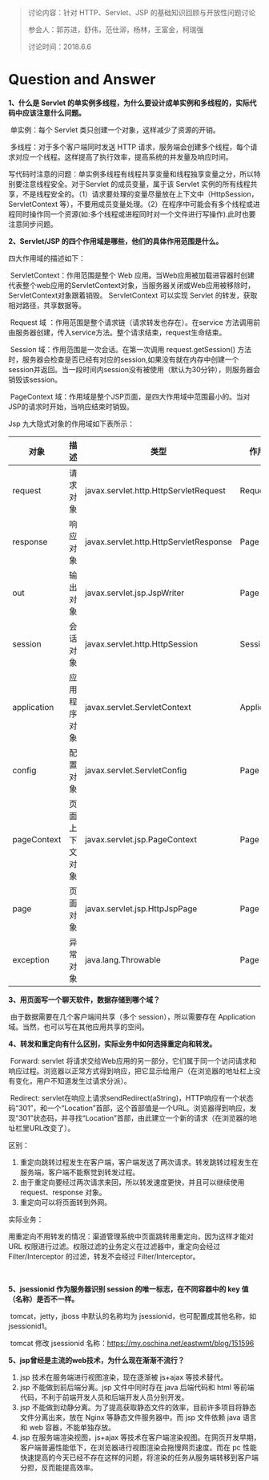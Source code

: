 > 讨论内容：针对 HTTP、Servlet、JSP 的基础知识回顾与开放性问题讨论
>
> 参会人：郭苏进，舒伟，范仕泖，杨林，王富金，柯瑞强
>
> 讨论时间：2018.6.6

# Question and Answer

**1、什么是 Servlet 的单实例多线程，为什么要设计成单实例和多线程的，实际代码中应该注意什么问题。**

​	单实例：每个 Servlet 类只创建一个对象，这样减少了资源的开销。

​	多线程：对于多个客户端同时发送 HTTP 请求，服务端会创建多个线程，每个请求对应一个线程。这样提高了执行效率，提高系统的并发量及响应时间。

​	写代码时注意的问题：单实例多线程有线程共享变量和线程独享变量之分，所以特别要注意线程安全。对于Servlet 的成员变量，属于该 Servlet 实例的所有线程共享，不是线程安全的。（1）请求要处理的变量尽量放在上下文中（HttpSession，ServletContext 等），不要用成员变量处理。（2）在程序中可能会有多个线程或进程同时操作同一个资源(如:多个线程或进程同时对一个文件进行写操作).此时也要注意同步问题。



**2、Servlet/JSP 的四个作用域是哪些，他们的具体作用范围是什么。**

四大作用域的描述如下：

​	ServletContext：作用范围是整个 Web 应用。当Web应用被加载进容器时创建代表整个web应用的ServletContext对象，当服务器关闭或Web应用被移除时，ServletContext对象跟着销毁。  ServletContext 可以实现 Servlet 的转发，获取相对路径，共享数据等。

​	Request 域 ：作用范围是整个请求链（请求转发也存在）。在service 方法调用前由服务器创建，传入service方法。整个请求结束，request生命结束。  

​	Session 域：作用范围是一次会话。在第一次调用 request.getSession() 方法时，服务器会检查是否已经有对应的session,如果没有就在内存中创建一个session并返回。当一段时间内session没有被使用（默认为30分钟），则服务器会销毁该session。

​	PageContext 域：作用域是整个JSP页面，是四大作用域中范围最小的。当对JSP的请求时开始，当响应结束时销毁。

Jsp 九大隐式对象的作用域如下表所示：

| 对象          | 描述      | 类型                                     | 作用域         |
| ----------- | ------- | -------------------------------------- | ----------- |
| request     | 请求对象    | javax.servlet.http.HttpServletRequest  | Request     |
| response    | 响应对象    | javax.servlet.http.HttpServletResponse | Page        |
| out         | 输出对象    | javax.servlet.jsp.JspWriter            | Page        |
| session     | 会话对象    | javax.servlet.http.HttpSession         | Session     |
| application | 应用程序对象  | javax.servlet.ServletContext           | Application |
| config      | 配置对象    | javax.servlet.ServletConfig            | Page        |
| pageContext | 页面上下文对象 | javax.servlet.jsp.PageContext          | Page        |
| page        | 页面对象    | javax.servlet.jsp.HttpJspPage          | Page        |
| exception   | 异常对象    | java.lang.Throwable                    | Page        |



**3、用页面写一个聊天软件，数据存储到哪个域？**

​	由于数据需要在几个客户端间共享（多个 session），所以需要存在 Application 域。当然，也可以写在其他应用共享的空间。



**4、转发和重定向有什么区别，实际业务中如何选择重定向和转发。**

​	Forward: servlet 将请求交给Web应用的另一部分，它们属于同一个访问请求和响应过程。浏览器以正常方式得到响应，把它显示给用户（在浏览器的地址栏上没有变化，用户不知道发生过请求分派）。

​	Redirect: servlet在响应上请求sendRedirect(aString)，HTTP响应有一个状态码“301”，和一个“Location”首部，这个首部值是一个URL。浏览器得到响应，发现“301”状态码，并寻找“Location”首部，由此建立一个新的请求（在浏览器的地址栏里URL改变了）。

区别：
1. 重定向跳转过程发生在客户端，客户端发送了两次请求。转发跳转过程发生在服务端，客户端不能察觉到转发过程。
2. 由于重定向要经过两次请求来回，所以转发速度更快，并且可以继续使用 request、response 对象。
3. 重定向可以将页面转到外网。

实际业务：

​	用重定向不用转发的情况：渠道管理系统中页面跳转用重定向，因为这样才能对 URL 权限进行过滤。权限过滤的业务定义在过滤器中，重定向会经过 Filter/Interceptor 的过滤，转发不会经过 Filter/Interceptor。

​	

**5、jsessionid 作为服务器识别 session 的唯一标志，在不同容器中的 key 值（名称）是否不一样。**

​	tomcat，jetty，jboss 中默认的名称均为 jsessionid，也可配置成其他名称，如 jsessionid1。

​	tomcat 修改 jsessionid 名称：https://my.oschina.net/eastwmt/blog/151596



**5、jsp曾经是主流的web技术，为什么现在渐渐不流行？**

1. jsp 技术在服务端进行视图渲染，现在逐渐被 js+ajax 等技术替代。
2. jsp 不能做到前后端分离。jsp 文件中同时存在 java 后端代码和 html 等前端代码，不利于前端开发人员和后端开发人员分别开发。
3. jsp 不能做到动静分离。为了提高获取静态文件的效率，目前许多项目将静态文件分离出来，放在 Nginx 等静态文件服务器中。而 jsp 文件依赖 java 语言和 web 容器，不能单独存放。
4. jsp 在服务端渲染视图，js+ajax 等技术在客户端渲染视图。在网页开发早期，客户端普遍性能低下，在浏览器进行视图渲染会拖慢网页速度。而在 pc 性能快速提高的今天已经不存在这样的问题，将渲染的任务从服务端转移到客户端分担，反而能提高效率。
